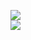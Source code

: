 [![](https://img.shields.io/badge/Made%20With-Github%20Spray-lightgrey.svg?style=for-the-badge&logo=github)](https://github.com/Annihil/github-spray#9149)  
[![](https://i.imgur.com/2DrTn0Z.gif)](https://github.com/Annihil/github-spray)